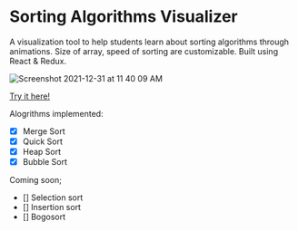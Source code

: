 # Sorting Algorithms Visualizer

A visualization tool to help students learn about sorting algorithms through animations. Size of array, speed of sorting are customizable. Built using React & Redux.

![Screenshot 2021-12-31 at 11 40 09 AM](https://user-images.githubusercontent.com/76540550/147801920-55bd8be3-ae69-4cd9-ab90-d0db61d25d0a.png)

[Try it here!](https://amzhy.github.io/sorting-visualizer/)

Alogrithms implemented:
- [x] Merge Sort
- [x] Quick Sort
- [x] Heap Sort
- [x] Bubble Sort

Coming soon;
- [] Selection sort
- [] Insertion sort
- [] Bogosort
